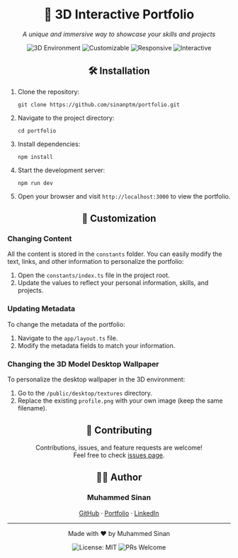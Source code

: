 <div align="center">
  <h1>🌟 3D Interactive Portfolio</h1>
  <p><em>A unique and immersive way to showcase your skills and projects</em></p>
  <img src="https://img.shields.io/badge/-3D%20Environment-blueviolet" alt="3D Environment"/>
  <img src="https://img.shields.io/badge/-Customizable-orange" alt="Customizable"/>
  <img src="https://img.shields.io/badge/-Responsive-blue" alt="Responsive"/>
  <img src="https://img.shields.io/badge/-Interactive-green" alt="Interactive"/>
</div>



<h2 align="center">🛠 Installation</h2>

<ol>
  <li>Clone the repository:
    <pre><code>git clone https://github.com/sinanptm/portfolio.git</code></pre>
  </li>
  <li>Navigate to the project directory:
    <pre><code>cd portfolio</code></pre>
  </li>
  <li>Install dependencies:
    <pre><code>npm install</code></pre>
  </li>
  <li>Start the development server:
    <pre><code>npm run dev</code></pre>
  </li>
  <li>Open your browser and visit <code>http://localhost:3000</code> to view the portfolio.</li>
</ol>

<h2 align="center">🎨 Customization</h2>

<h3>Changing Content</h3>
<p>All the content is stored in the <code>constants</code> folder. You can easily modify the text, links, and other information to personalize the portfolio:</p>
<ol>
  <li>Open the <code>constants/index.ts</code> file in the project root.</li>
  <li>Update the values to reflect your personal information, skills, and projects.</li>
</ol>

<h3>Updating Metadata</h3>
<p>To change the metadata of the portfolio:</p>
<ol>
  <li>Navigate to the <code>app/layout.ts</code> file.</li>
  <li>Modify the metadata fields to match your information.</li>
</ol>

<h3>Changing the 3D Model Desktop Wallpaper</h3>
<p>To personalize the desktop wallpaper in the 3D environment:</p>
<ol>
  <li>Go to the <code>/public/desktop/textures</code> directory.</li>
  <li>Replace the existing <code>profile.png</code> with your own image (keep the same filename).</li>
</ol>

<h2 align="center">🤝 Contributing</h2>

<p align="center">
  Contributions, issues, and feature requests are welcome!<br>
  Feel free to check <a href="https://github.com/sinanptm/portfolio/issues">issues page</a>.
</p>

<h2 align="center">👨‍💻 Author</h2>

<div align="center">
  <h3><strong>Muhammed Sinan</strong></h3>
  <p>
    <a href="https://github.com/sinanptm">GitHub</a> ·
    <a href="https://sinanptm.vercel.app">Portfolio</a> ·
    <a href="https://www.linkedin.com/in/sinanptm/">LinkedIn</a>
  </p>
</div>

<hr>

<p align="center">Made with ❤️ by Muhammed Sinan</p>

<div align="center">
  <img src="https://img.shields.io/badge/License-MIT-yellow.svg" alt="License: MIT"/>
  <img src="https://img.shields.io/badge/PRs-welcome-brightgreen.svg?style=flat-square" alt="PRs Welcome"/>
</div>
